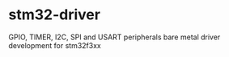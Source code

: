 # stm32-driver
GPIO, TIMER, I2C, SPI and USART peripherals bare metal driver development for stm32f3xx
